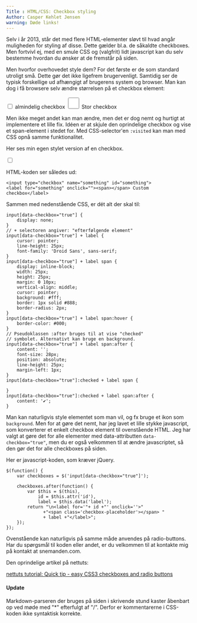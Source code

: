 ```yaml
---
Title : HTML/CSS: Checkbox styling
Author: Casper Kehlet Jensen
warning: Døde links!
---
```


Selv i år 2013, står det med flere HTML-elementer sløvt til hvad angår
muligheden for styling af disse. Dette gælder bl.a. de såkaldte checkboxes.
Men fortvivl ej, med en smule CSS og (valgfrit) lidt javascript kan du selv
bestemme hvordan du ønsker at de fremstår på siden.

Men hvorfor overhovedet style dem? For det første er de som standard utroligt små. Dette gør det ikke ligefrem brugervenligt. Samtidig ser de typisk forskellige ud afhængigt af brugerens system og browser. Man kan dog i få browsere selv ændre størrelsen på et checkbox element:

<label class="label-checkbox">
<input type="checkbox" style="width: auto; height: auto;">
almindelig checkbox
</label>
<label class="label-checkbox">
<input type="checkbox" style="width: 30px; height: 30px;">
Stor checkbox
</label>

Men ikke meget andet kan man ændre, men det er dog nemt og hurtigt at implementere et lille fix. Idéen er at skjule den oprindelige checkbox og vise et span-element i stedet for. Med CSS-selector'en `:visited` kan man
med CSS opnå samme funktionalitet.

Her ses min egen stylet version af en checkbox.

<input type="checkbox" name="something" id="something" data-label="Custom checkbox" data-checkbox="true">

HTML-koden ser således ud:

<?prettify linenums lang-html?>

    <input type="checkbox" name="something" id="something">
    <label for="something" onclick=""><span></span> Custom checkbox</label>

Sammen med nedenstående CSS, er dét alt der skal til:

<?prettify linenums lang-css?>

    input[data-checkbox="true"] {
        display: none;
    }
    // + selectoren angiver: "efterfølgende element"
    input[data-checkbox="true"] + label {
        cursor: pointer;
        line-height: 25px;
        font-family: 'Droid Sans', sans-serif;
    }
    input[data-checkbox="true"] + label span {
        display: inline-block;
        width: 25px;
        height: 25px;
        margin: 0 10px;
        vertical-align: middle;
        cursor: pointer;
        background: #fff;
        border: 1px solid #888;
        border-radius: 2px;
    }
    input[data-checkbox="true"] + label span:hover {
        border-color: #000;
    }
    // Pseudoklassen :after bruges til at vise "checked"
    // symbolet. Alternativt kan bruge en background.
    input[data-checkbox="true"] + label span:after {
        content: '';
        font-size: 28px;
        position: absolute;
        line-height: 25px;
        margin-left: 1px;
    }
    input[data-checkbox="true"]:checked + label span {
        
    }
    input[data-checkbox="true"]:checked + label span:after {
        content: '✔';
    }

Man kan naturligvis style elementet som man vil, og fx bruge et ikon som `background`. Men for at gøre det nemt, har jeg lavet et lille stykke javascript, som konverterer et enkelt checkbox element til ovenstående HTML. Jeg har valgt at gøre det for alle elementer med data-attributten `data-checkbox="true"`, men du er også velkommen til at ændre javascriptet, så den gør det for alle checkboxes på siden.

Her er javascript-koden, som kræver jQuery.

<?prettify linenums lang-js?>

    $(function() {
        var checkboxes = $('input[data-checkbox="true"]');

        checkboxes.after(function() {
            var $this = $(this),
                id = $this.attr('id'),
                label = $this.data('label');
            return "\n<label for='"+ id +"' onclick=''>"
                  +"<span class='checkbox-placeholder'></span> "
                  + label +"</label>";
        });
    });

Ovenstående kan naturligvis på samme måde anvendes på radio-buttons.
Har du spørgsmål til koden eller andet, er du velkommen til at kontakte mig på <span class="email-link">kontakt at snemanden.com</span>.

Den oprindelige artikel på nettuts:

[nettuts tutorial: Quick tip - easy CSS3 checkboxes and radio buttons](http://webdesign.tutsplus.com/tutorials/htmlcss-tutorials/quick-tip-easy-css3-checkboxes-and-radio-buttons/)

<script src="/static/js/checkboxes.js"></script>

#### Update
Markdown-parseren der bruges på siden i skrivende stund kaster åbenbart op
ved møde med "*" efterfulgt af "/". Derfor er kommentarerne i CSS-koden ikke
syntaktisk korrekte.